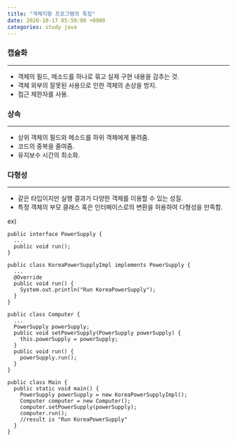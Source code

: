 ```yaml
---
title: "객체지향 프로그램의 특징"
date: 2020-10-17 05:59:00 +0900
categories: study java
---
```


### 캡슐화
---
- 객체의 필드, 메소드를 하나로 묶고 실제 구현 내용을 감추는 것.
- 객체 외부의 잘못된 사용으로 인한 객체의 손상을 방지.
- 접근 제한자를 사용.

### 상속
---
- 상위 객체의 필드와 메소드를 하위 객체에게 물려줌.
- 코드의 중복을 줄여줌.
- 유지보수 시간의 최소화.

### 다형성
---
- 같은 타입이지만 실행 결과가 다양한 객체를 이용할 수 있는 성질.
- 특정 객체의 부모 클래스 혹은 인터페이스로의 변환을 허용하여 다형성을 만족함.

ex)
```
public interface PowerSupply {
  ...
  public void run();
}

public class KoreaPowerSupplyImpl implements PowerSupply {
  ...
  @Override
  public void run() {
    System.out.println("Run KoreaPowerSupply");
  }
}

public class Computer {
  ...
  PowerSupply powerSupply;
  public void setPowerSupply(PowerSupply powerSupply) {
    this.powerSupply = powerSupply;
  }
  public void run() {
    powerSupply.run();
  }
}

public class Main {
  public static void main() {
    PowerSupply powerSupply = new KoreaPowerSupplyImpl();
    Computer computer = new Computer();
    computer.setPowerSupply(powerSupply);
    computer.run();
    //result is "Run KoreaPowerSupply"
  }
}
```
